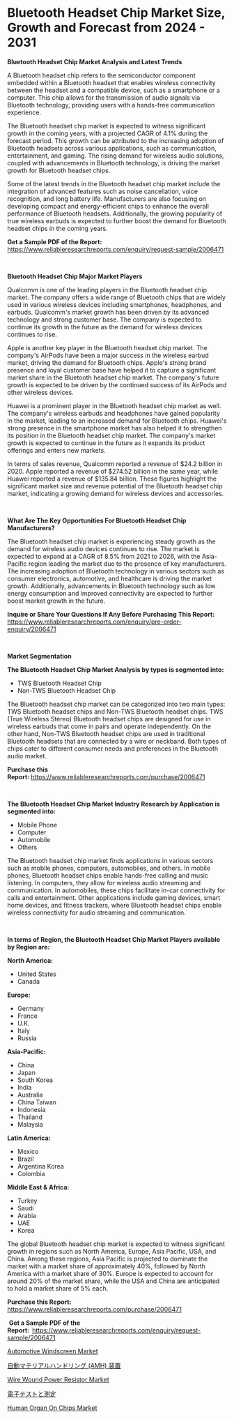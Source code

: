 <p><h1>Bluetooth Headset Chip Market Size, Growth and Forecast from 2024 - 2031</h1></p><p><strong>Bluetooth Headset Chip Market Analysis and Latest Trends</strong></p>
<p><p>A Bluetooth headset chip refers to the semiconductor component embedded within a Bluetooth headset that enables wireless connectivity between the headset and a compatible device, such as a smartphone or a computer. This chip allows for the transmission of audio signals via Bluetooth technology, providing users with a hands-free communication experience.</p><p>The Bluetooth headset chip market is expected to witness significant growth in the coming years, with a projected CAGR of 4.1% during the forecast period. This growth can be attributed to the increasing adoption of Bluetooth headsets across various applications, such as communication, entertainment, and gaming. The rising demand for wireless audio solutions, coupled with advancements in Bluetooth technology, is driving the market growth for Bluetooth headset chips.</p><p>Some of the latest trends in the Bluetooth headset chip market include the integration of advanced features such as noise cancellation, voice recognition, and long battery life. Manufacturers are also focusing on developing compact and energy-efficient chips to enhance the overall performance of Bluetooth headsets. Additionally, the growing popularity of true wireless earbuds is expected to further boost the demand for Bluetooth headset chips in the coming years.</p></p>
<p><strong>Get a Sample PDF of the Report:&nbsp;</strong> <a href="https://www.reliableresearchreports.com/enquiry/request-sample/2006471">https://www.reliableresearchreports.com/enquiry/request-sample/2006471</a></p>
<p>&nbsp;</p>
<p><strong>Bluetooth Headset Chip Major Market Players</strong></p>
<p><p>Qualcomm is one of the leading players in the Bluetooth headset chip market. The company offers a wide range of Bluetooth chips that are widely used in various wireless devices including smartphones, headphones, and earbuds. Qualcomm's market growth has been driven by its advanced technology and strong customer base. The company is expected to continue its growth in the future as the demand for wireless devices continues to rise.</p><p>Apple is another key player in the Bluetooth headset chip market. The company's AirPods have been a major success in the wireless earbud market, driving the demand for Bluetooth chips. Apple's strong brand presence and loyal customer base have helped it to capture a significant market share in the Bluetooth headset chip market. The company's future growth is expected to be driven by the continued success of its AirPods and other wireless devices.</p><p>Huawei is a prominent player in the Bluetooth headset chip market as well. The company's wireless earbuds and headphones have gained popularity in the market, leading to an increased demand for Bluetooth chips. Huawei's strong presence in the smartphone market has also helped it to strengthen its position in the Bluetooth headset chip market. The company's market growth is expected to continue in the future as it expands its product offerings and enters new markets.</p><p>In terms of sales revenue, Qualcomm reported a revenue of $24.2 billion in 2020. Apple reported a revenue of $274.52 billion in the same year, while Huawei reported a revenue of $135.84 billion. These figures highlight the significant market size and revenue potential of the Bluetooth headset chip market, indicating a growing demand for wireless devices and accessories.</p></p>
<p>&nbsp;</p>
<p><strong>What Are The Key Opportunities For Bluetooth Headset Chip Manufacturers?</strong></p>
<p><p>The Bluetooth headset chip market is experiencing steady growth as the demand for wireless audio devices continues to rise. The market is expected to expand at a CAGR of 8.5% from 2021 to 2026, with the Asia-Pacific region leading the market due to the presence of key manufacturers. The increasing adoption of Bluetooth technology in various sectors such as consumer electronics, automotive, and healthcare is driving the market growth. Additionally, advancements in Bluetooth technology such as low energy consumption and improved connectivity are expected to further boost market growth in the future.</p></p>
<p><strong>Inquire or Share Your Questions If Any Before Purchasing This Report:</strong> <a href="https://www.reliableresearchreports.com/enquiry/pre-order-enquiry/2006471">https://www.reliableresearchreports.com/enquiry/pre-order-enquiry/2006471</a></p>
<p>&nbsp;</p>
<p><strong>Market Segmentation</strong></p>
<p><strong>The Bluetooth Headset Chip Market Analysis by types is segmented into:</strong></p>
<p><ul><li>TWS Bluetooth Headset Chip</li><li>Non-TWS Bluetooth Headset Chip</li></ul></p>
<p><p>The Bluetooth headset chip market can be categorized into two main types: TWS Bluetooth headset chips and Non-TWS Bluetooth headset chips. TWS (True Wireless Stereo) Bluetooth headset chips are designed for use in wireless earbuds that come in pairs and operate independently. On the other hand, Non-TWS Bluetooth headset chips are used in traditional Bluetooth headsets that are connected by a wire or neckband. Both types of chips cater to different consumer needs and preferences in the Bluetooth audio market.</p></p>
<p><strong>Purchase this Report:&nbsp;</strong><a href="https://www.reliableresearchreports.com/purchase/2006471">https://www.reliableresearchreports.com/purchase/2006471</a></p>
<p>&nbsp;</p>
<p><strong>The Bluetooth Headset Chip Market Industry Research by Application is segmented into:</strong></p>
<p><ul><li>Mobile Phone</li><li>Computer</li><li>Automobile</li><li>Others</li></ul></p>
<p><p>The Bluetooth headset chip market finds applications in various sectors such as mobile phones, computers, automobiles, and others. In mobile phones, Bluetooth headset chips enable hands-free calling and music listening. In computers, they allow for wireless audio streaming and communication. In automobiles, these chips facilitate in-car connectivity for calls and entertainment. Other applications include gaming devices, smart home devices, and fitness trackers, where Bluetooth headset chips enable wireless connectivity for audio streaming and communication.</p></p>
<p>&nbsp;</p>
<p><strong>In terms of Region, the Bluetooth Headset Chip Market Players available by Region are:</strong></p>
<p>
    <p> <strong> North America: </strong>
        <ul>
            <li>United States</li>
            <li>Canada</li>
        </ul>
        </p> 
    <p> <strong> Europe: </strong>
        <ul>
            <li>Germany</li>
            <li>France</li>
            <li>U.K.</li>
            <li>Italy</li>
            <li>Russia</li>
        </ul>
        </p> 
    <p> <strong> Asia-Pacific: </strong>
        <ul>
            <li>China</li>
            <li>Japan</li>
            <li>South Korea</li>
            <li>India</li>
            <li>Australia</li>
            <li>China Taiwan</li>
            <li>Indonesia</li>
            <li>Thailand</li>
            <li>Malaysia</li>
        </ul>
        </p> 
    <p> <strong> Latin America: </strong>
        <ul>
            <li>Mexico</li>
            <li>Brazil</li>
            <li>Argentina Korea</li>
            <li>Colombia</li>
        </ul>
        </p> 
    <p> <strong> Middle East & Africa: </strong>
        <ul>
            <li>Turkey</li>
            <li>Saudi</li>
            <li>Arabia</li>
            <li>UAE</li>
            <li>Korea</li>
        </ul>
    </p>
    </p>
<p><p>The global Bluetooth headset chip market is expected to witness significant growth in regions such as North America, Europe, Asia Pacific, USA, and China. Among these regions, Asia Pacific is projected to dominate the market with a market share of approximately 40%, followed by North America with a market share of 30%. Europe is expected to account for around 20% of the market share, while the USA and China are anticipated to hold a market share of 5% each.</p></p>
<p><strong>Purchase this Report: </strong><a href="https://www.reliableresearchreports.com/purchase/2006471">https://www.reliableresearchreports.com/purchase/2006471</a></p>
<p>&nbsp;<strong>Get a Sample PDF of the Report:&nbsp;&nbsp;</strong><a href="https://www.reliableresearchreports.com/enquiry/request-sample/2006471">https://www.reliableresearchreports.com/enquiry/request-sample/2006471</a></p>
<p><strong></strong></p>
<p><p><a href="https://issuu.com/reportprime-2/docs/automotive-windscreen-market-size-2030.pptx">Automotive Windscreen Market</a></p><p><a href="https://github.com/avbqbctihcbe2/Market-Research-Report-List-1/blob/main/131632010949.md">自動マテリアルハンドリング (AMH) 装置</a></p><p><a href="https://github.com/dimitrishawkinswaynenp91rgz/Market-Research-Report-List-2/blob/main/wire-wound-power-resistor-market.md">Wire Wound Power Resistor Market</a></p><p><a href="https://github.com/luffiazaza/Market-Research-Report-List-1/blob/main/883649110950.md">電子テストと測定</a></p><p><a href="https://github.com/danielneavesallisons03mba/Market-Research-Report-List-1/blob/main/human-organ-on-chips-market.md">Human Organ On Chips Market</a></p></p>